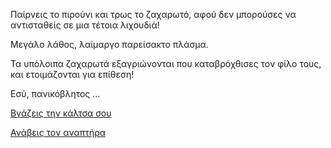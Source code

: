 ﻿Παίρνεις το πιρούνι και τρως το ζαχαρωτό, αφού δεν μπορούσες να αντισταθείς σε μια τέτοια λιχουδιά!

Μεγάλο λάθος, λαίμαργο παρείσακτο πλάσμα.

Τα υπόλοιπα ζαχαρωτά εξαγριώνονται που καταβρόχθισες τον φίλο τους, και ετοιμάζονται για επίθεση!

Εσύ, πανικόβλητος ...

[Βγάζεις την κάλτσα σου](take_off_socks/take_off_socks.md)

[Ανάβεις τον αναπτήρα](light-fire/light-fire.md)
